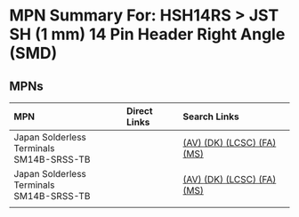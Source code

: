



# MPN Summary For: HSH14RS > JST SH (1 mm) 14 Pin Header Right Angle (SMD)

## MPNs
  

|MPN|Direct Links|Search Links|
| :--- | :--- | :--- |
|Japan Solderless Terminals<br>SM14B-SRSS-TB||[(AV) ](https://www.avnet.com/shop/us/search/SM14B-SRSS-TB)[(DK) ](https://www.digikey.co.uk/en/products/result?s=SM14B-SRSS-TB)[(LCSC) ](https://www.lcsc.com/search?q=SM14B-SRSS-TB)[(FA) ](https://uk.farnell.com/search?st=SM14B-SRSS-TB)[(MS) ](https://www.mouser.com/c/?q=SM14B-SRSS-TB)|
|Japan Solderless Terminals<br>SM14B-SRSS-TB||[(AV) ](https://www.avnet.com/shop/us/search/SM14B-SRSS-TB)[(DK) ](https://www.digikey.co.uk/en/products/result?s=SM14B-SRSS-TB)[(LCSC) ](https://www.lcsc.com/search?q=SM14B-SRSS-TB)[(FA) ](https://uk.farnell.com/search?st=SM14B-SRSS-TB)[(MS) ](https://www.mouser.com/c/?q=SM14B-SRSS-TB)|
||||
